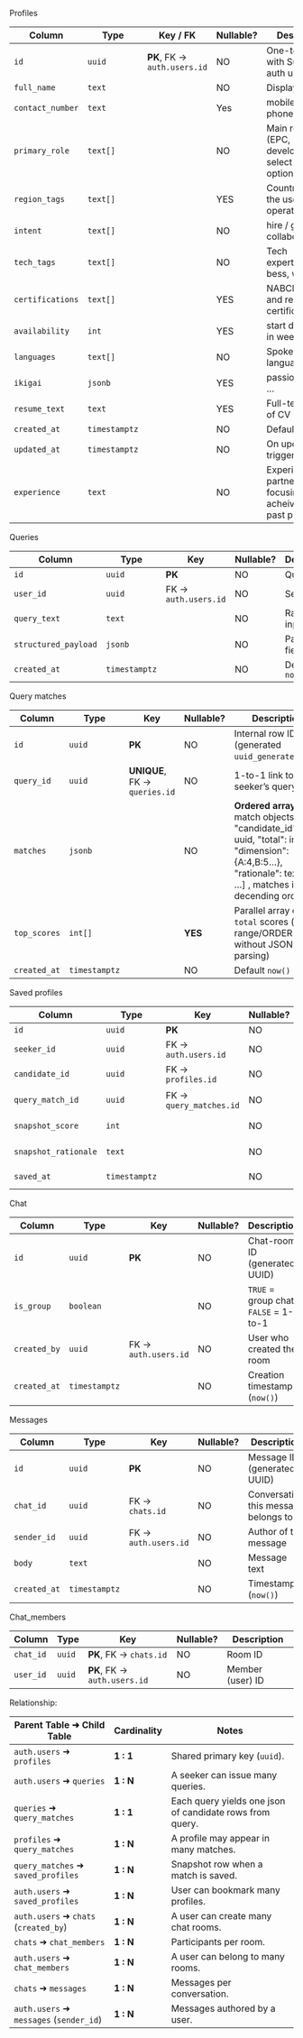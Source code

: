 Profiles

| Column           | Type          | Key / FK                     | Nullable? | Description                                                     |
| ---------------- | ------------- | ---------------------------- | --------- | --------------------------------------------------------------- |
| `id`             | `uuid`        | **PK**, FK → `auth.users.id` | NO        | One-to-one with Supabase auth user                              |
| `full_name`      | `text`        |                              | NO        | Display name                                                    |
| `contact_number` | `text`        |                              | Yes       | mobile number/ phone number                                     |
| `primary_role`   | `text[]`      |                              | NO        | Main role(s) (EPC, develope..)  - select from options           |
| `region_tags`    | `text[]`      |                              | YES       | Countries/region the user operates                              |
| `intent`         | `text[]`      |                              | NO        | hire / get_hired / collaborate                                  |
| `tech_tags`      | `text[]`      |                              | NO        | Tech expertise(solar, bess, wind,....)                          |
| `certifications` | `text[]`      |                              | YES       | NABCEP, ISO and related certifications                          |
| `availability`   | `int`         |                              | YES       | start date (slider in weeks)                                    |
| `languages`      | `text[]`      |                              | NO        | Spoken languages                                                |
| `ikigai`         | `jsonb`       |                              | YES       | passion, mission …                                              |
| `resume_text`    | `text`        |                              | YES       | Full-text index of CV                                           |
| `created_at`     | `timestamptz` |                              | NO        | Default `now()`                                                 |
| `updated_at`     | `timestamptz` |                              | NO        | On update trigger                                               |
| `experience`     | `text`        |                              | NO        | Experience of partners, focusing on acheivements, past projects |

Queries

| Column               | Type          | Key                  | Nullable? | Description     |
| -------------------- | ------------- | -------------------- | --------- | --------------- |
| `id`                 | `uuid`        | **PK**               | NO        | Query UID       |
| `user_id`            | `uuid`        | FK → `auth.users.id` | NO        | Seeker          |
| `query_text`         | `text`        |                      | NO        | Raw NL input    |
| `structured_payload` | `jsonb`       |                      | NO        | Parsed fields   |
| `created_at`         | `timestamptz` |                      | NO        | Default `now()` |

Query matches

| Column       | Type          | Key                           | Nullable? | Description                                                                                                                                              |
| ------------ | ------------- | ----------------------------- | --------- | -------------------------------------------------------------------------------------------------------------------------------------------------------- |
| `id`         | `uuid`        | **PK**                        | NO        | Internal row ID (generated `uuid_generate_v4()`)                                                                                                         |
| `query_id`   | `uuid`        | **UNIQUE**, FK → `queries.id` | NO        | 1-to-1 link to the seeker’s query                                                                                                                        |
| `matches`    | `jsonb`       |                               | NO        | **Ordered array** of match objects:`[{ "candidate_id": uuid, "total": int, "dimension": {A:4,B:5…}, "rationale": text }, …] , matches in decending order |
| `top_scores` | `int[]`       |                               | **YES**   | Parallel array of `total` scores (quick range/ORDER BY without JSON parsing)                                                                             |
| `created_at` | `timestamptz` |                               | NO        | Default `now()`                                                                                                                                          |

Saved profiles

| Column               | Type          | Key                     | Nullable? | Description        |
| -------------------- | ------------- | ----------------------- | --------- | ------------------ |
| `id`                 | `uuid`        | **PK**                  | NO        | Save UID           |
| `seeker_id`          | `uuid`        | FK → `auth.users.id`    | NO        | Who saved          |
| `candidate_id`       | `uuid`        | FK → `profiles.id`      | NO        | Saved profile      |
| `query_match_id`     | `uuid`        | FK → `query_matches.id` | NO        | Snapshot source    |
| `snapshot_score`     | `int`         |                         | NO        | Frozen total score |
| `snapshot_rationale` | `text`        |                         | NO        | Frozen rationale   |
| `saved_at`           | `timestamptz` |                         | NO        | Default `now()`    |

Chat

| Column       | Type          | Key                  | Nullable? | Description                           |
| ------------ | ------------- | -------------------- | --------- | ------------------------------------- |
| `id`         | `uuid`        | **PK**               | NO        | Chat-room ID (generated UUID)         |
| `is_group`   | `boolean`     |                      | NO        | `TRUE` = group chat, `FALSE` = 1-to-1 |
| `created_by` | `uuid`        | FK → `auth.users.id` | NO        | User who created the room             |
| `created_at` | `timestamptz` |                      | NO        | Creation timestamp (`now()`)          |

Messages

| Column       | Type          | Key                  | Nullable? | Description                          |
| ------------ | ------------- | -------------------- | --------- | ------------------------------------ |
| `id`         | `uuid`        | **PK**               | NO        | Message ID (generated UUID)          |
| `chat_id`    | `uuid`        | FK → `chats.id`      | NO        | Conversation this message belongs to |
| `sender_id`  | `uuid`        | FK → `auth.users.id` | NO        | Author of the message                |
| `body`       | `text`        |                      | NO        | Message text                         |
| `created_at` | `timestamptz` |                      | NO        | Timestamp (`now()`)                  |

Chat_members

| Column    | Type   | Key                          | Nullable? | Description      |
| --------- | ------ | ---------------------------- | --------- | ---------------- |
| `chat_id` | `uuid` | **PK**, FK → `chats.id`      | NO        | Room ID          |
| `user_id` | `uuid` | **PK**, FK → `auth.users.id` | NO        | Member (user) ID |

Relationship:

| Parent Table ➜ Child Table              | Cardinality | Notes                                                    |
| --------------------------------------- | ----------- | -------------------------------------------------------- |
| `auth.users` ➜ `profiles`               | **1 : 1**   | Shared primary key (`uuid`).                             |
| `auth.users` ➜ `queries`                | **1 : N**   | A seeker can issue many queries.                         |
| `queries` ➜ `query_matches`             | **1 : 1**   | Each query yields one json of candidate rows from query. |
| `profiles` ➜ `query_matches`            | **1 : N**   | A profile may appear in many matches.                    |
| `query_matches` ➜ `saved_profiles`      | **1 : N**   | Snapshot row when a match is saved.                      |
| `auth.users` ➜ `saved_profiles`         | **1 : N**   | User can bookmark many profiles.                         |
| `auth.users` ➜ `chats` (`created_by`)   | **1 : N**   | A user can create many chat rooms.                       |
| `chats` ➜ `chat_members`                | **1 : N**   | Participants per room.                                   |
| `auth.users` ➜ `chat_members`           | **1 : N**   | A user can belong to many rooms.                         |
| `chats` ➜ `messages`                    | **1 : N**   | Messages per conversation.                               |
| `auth.users` ➜ `messages` (`sender_id`) | **1 : N**   | Messages authored by a user.                             |
